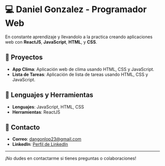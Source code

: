 # 💻 Daniel Gonzalez - Programador Web

En constante aprendizaje y llevandolo a la practica creando aplicaciones web con **ReactJS**, **JavaScript**, **HTML**, y **CSS**.

## 🚀 Proyectos

- **App Clima**: Aplicación web de clima usando HTML, CSS y JavaScript.
- **Lista de Tareas**: Aplicación de lista de tareas usando HTML, CSS y JavaScript.

## 🔧 Lenguajes y Herramientas

- **Lenguajes**: JavaScript, HTML, CSS
- **Herramientas**: ReactJS

## 📧 Contacto

- **Correo**: [dangonlop23@gmail.com]()
- **LinkedIn**: [Perfil de LinkedIn](https://www.linkedin.com/in/daniel-gonzalez-40950as)

---

¡No dudes en contactarme si tienes preguntas o colaboraciones!
